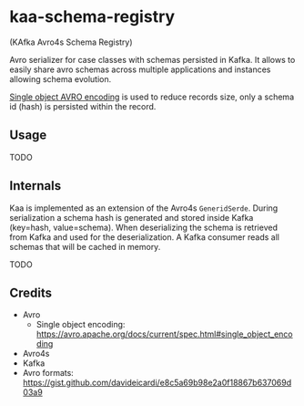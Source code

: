 # kaa-schema-registry

(KAfka Avro4s Schema Registry)

Avro serializer for case classes with schemas persisted in Kafka.
It allows to easily share avro schemas across multiple applications and instances
allowing schema evolution.

[Single object AVRO encoding](https://avro.apache.org/docs/current/spec.html#single_object_encoding) is used to reduce records size, only a schema id (hash)
is persisted within the record.  

## Usage

TODO

## Internals

Kaa is implemented as an extension of the Avro4s `GeneridSerde`.
During serialization a schema hash is generated and stored inside Kafka (key=hash, value=schema).
When deserializing the schema is retrieved from Kafka and used for the deserialization.
A Kafka consumer reads all schemas that will be cached in memory.

TODO

## Credits

- Avro
  - Single object encoding: https://avro.apache.org/docs/current/spec.html#single_object_encoding
- Avro4s
- Kafka
- Avro formats: https://gist.github.com/davideicardi/e8c5a69b98e2a0f18867b637069d03a9
